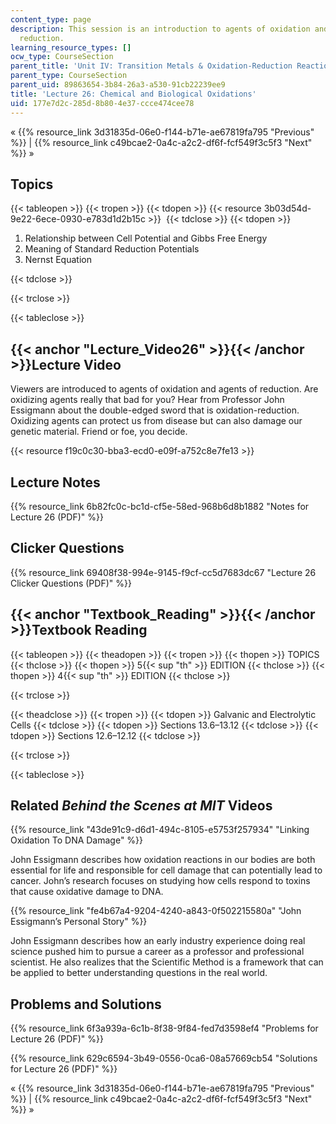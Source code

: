 ```yaml
---
content_type: page
description: This session is an introduction to agents of oxidation and agents of
  reduction.
learning_resource_types: []
ocw_type: CourseSection
parent_title: 'Unit IV: Transition Metals & Oxidation-Reduction Reactions'
parent_type: CourseSection
parent_uid: 89863654-3b84-26a3-a530-91cb22239ee9
title: 'Lecture 26: Chemical and Biological Oxidations'
uid: 177e7d2c-285d-8b80-4e37-ccce474cee78
---
```


« {{% resource_link 3d31835d-06e0-f144-b71e-ae67819fa795 "Previous" %}} | {{% resource_link c49bcae2-0a4c-a2c2-df6f-fcf549f3c5f3 "Next" %}} »

Topics
------

{{< tableopen >}}
{{< tropen >}}
{{< tdopen >}}
{{< resource 3b03d54d-9e22-6ece-0930-e783d1d2b15c >}} 
{{< tdclose >}}
{{< tdopen >}}


1.  Relationship between Cell Potential and Gibbs Free Energy
2.  Meaning of Standard Reduction Potentials
3.  Nernst Equation


{{< tdclose >}}

{{< trclose >}}

{{< tableclose >}}

{{< anchor "Lecture_Video26" >}}{{< /anchor >}}Lecture Video
------------------------------------------------------------

Viewers are introduced to agents of oxidation and agents of reduction. Are oxidizing agents really that bad for you? Hear from Professor John Essigmann about the double-edged sword that is oxidation-reduction. Oxidizing agents can protect us from disease but can also damage our genetic material. Friend or foe, you decide.

{{< resource f19c0c30-bba3-ecd0-e09f-a752c8e7fe13 >}}

Lecture Notes
-------------

{{% resource_link 6b82fc0c-bc1d-cf5e-58ed-968b6d8b1882 "Notes for Lecture 26 (PDF)" %}}

Clicker Questions
-----------------

{{% resource_link 69408f38-994e-9145-f9cf-cc5d7683dc67 "Lecture 26 Clicker Questions (PDF)" %}}

{{< anchor "Textbook_Reading" >}}{{< /anchor >}}Textbook Reading
----------------------------------------------------------------

{{< tableopen >}}
{{< theadopen >}}
{{< tropen >}}
{{< thopen >}}
TOPICS
{{< thclose >}}
{{< thopen >}}
5{{< sup "th" >}} EDITION
{{< thclose >}}
{{< thopen >}}
4{{< sup "th" >}} EDITION
{{< thclose >}}

{{< trclose >}}

{{< theadclose >}}
{{< tropen >}}
{{< tdopen >}}
Galvanic and Electrolytic Cells
{{< tdclose >}}
{{< tdopen >}}
Sections 13.6–13.12
{{< tdclose >}}
{{< tdopen >}}
Sections 12.6–12.12
{{< tdclose >}}

{{< trclose >}}

{{< tableclose >}}

Related _Behind the Scenes at MIT_ Videos
-----------------------------------------

{{% resource_link "43de91c9-d6d1-494c-8105-e5753f257934" "Linking Oxidation To DNA Damage" %}}

John Essigmann describes how oxidation reactions in our bodies are both essential for life and responsible for cell damage that can potentially lead to cancer. John’s research focuses on studying how cells respond to toxins that cause oxidative damage to DNA.

{{% resource_link "fe4b67a4-9204-4240-a843-0f502215580a" "John Essigmann’s Personal Story" %}}

John Essigmann describes how an early industry experience doing real science pushed him to pursue a career as a professor and professional scientist. He also realizes that the Scientific Method is a framework that can be applied to better understanding questions in the real world.

Problems and Solutions
----------------------

{{% resource_link 6f3a939a-6c1b-8f38-9f84-fed7d3598ef4 "Problems for Lecture 26 (PDF)" %}}

{{% resource_link 629c6594-3b49-0556-0ca6-08a57669cb54 "Solutions for Lecture 26 (PDF)" %}}

« {{% resource_link 3d31835d-06e0-f144-b71e-ae67819fa795 "Previous" %}} | {{% resource_link c49bcae2-0a4c-a2c2-df6f-fcf549f3c5f3 "Next" %}} »